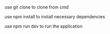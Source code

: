 use git clone <link> to clone from cmd

use npm install to install necessary dependencies

use npm run dev to run the application

